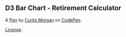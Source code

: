 D3 Bar Chart - Retirement Calculator
------------------------------------


A [Pen](https://codepen.io/curtisearlmorgan/pen/gZXzwa) by [Curtis Morgan](https://codepen.io/curtisearlmorgan) on [CodePen](https://codepen.io).

[License](https://codepen.io/curtisearlmorgan/pen/gZXzwa/license).